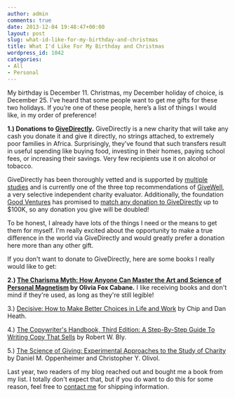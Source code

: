 ```yaml
---
author: admin
comments: true
date: 2013-12-04 19:48:47+00:00
layout: post
slug: what-id-like-for-my-birthday-and-christmas
title: What I'd Like For My Birthday and Christmas
wordpress_id: 1042
categories:
- All
- Personal
---
```


My birthday is December 11. Christmas, my December holiday of choice, is December 25. I’ve heard that some people want to get me gifts for these two holidays. If you’re one of these people, here’s a list of things I would like, in my order of preference!




**1.) Donations to [GiveDirectly](http://www.givedirectly.org/).**  GiveDirectly is a new charity that will take any cash you donate it and give it directly, no strings attached, to extremely poor families in Africa.  Surprisingly, they've found that such transfers result in useful spending like buying food, investing in their homes, paying school fees, or increasing their savings.  Very few recipients use it on alcohol or tobacco.

GiveDirectly has been thoroughly vetted and is supported by [multiple studies](http://www.givedirectly.org/evidence.php) and is currently one of the three top recommendations of [GiveWell](http://www.givewell.org), a very selective independent charity evaluator.  Additionally, the foundation [Good Ventures](http://www.goodventures.org) has promised to [match any donation to GiveDirectly](http://www.goodventures.org/about-us/press/good-ventures-announces-5-million-in-matching-funds-for-givedirectly) up to $100K, so any donation you give will be doubled!

To be honest, I already have lots of the things I need or the means to get them for myself.  I'm really excited about the opportunity to make a true difference in the world via GiveDirectly and would greatly prefer a donation here more than any other gift.




If you don't want to donate to GiveDirectly, here are some books I really would like to get:

**2.) [The Charisma Myth: How Anyone Can Master the Art and Science of Personal Magnetism](http://www.amazon.com/dp/B005GSZZ24) by Olivia Fox Cabane.**  I like receiving books and don't mind if they're used, as long as they're still legible!

3.) [Decisive: How to Make Better Choices in Life and Work](http://www.amazon.com/dp/0307956393) by Chip and Dan Heath.

4.) [The Copywriter's Handbook, Third Edition: A Step-By-Step Guide To Writing Copy That Sells](http://www.amazon.com/dp/B003JH8MHO) by Robert W. Bly.

5.) [The Science of Giving: Experimental Approaches to the Study of Charity](http://www.amazon.com/dp/1848728859) by 
Daniel M. Oppenheimer and Christopher Y. Olivol.



Last year, two readers of my blog reached out and bought me a book from my list.  I totally don't expect that, but if you do want to do this for some reason, feel free to [contact me](http://www.everydayutilitarian.com/contact/) for shipping information.
